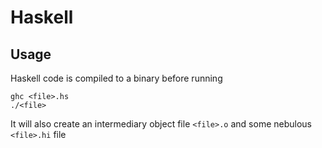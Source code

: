 # Haskell

## Usage

Haskell code is compiled to a binary before running

```
ghc <file>.hs
./<file>
```

It will also create an intermediary object file `<file>.o` and some nebulous `<file>.hi` file
